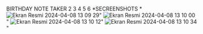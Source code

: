 BIRTHDAY NOTE TAKER
2
3
4
5
6
                                                                                                                      *SECREENSHOTS *
![Ekran Resmi 2024-04-08 13 09 29](https://github.com/ENGUDAR/BirthdayNoteSaverApp/assets/132808169/662bde92-4eff-482f-ae57-b3db65bea5e1)"
![Ekran Resmi 2024-04-08 13 10 00](https://github.com/ENGUDAR/BirthdayNoteSaverApp/assets/132808169/d08e07c4-6672-4537-aff7-ad9c1047d122)"
![Ekran Resmi 2024-04-08 13 10 12](https://github.com/ENGUDAR/BirthdayNoteSaverApp/assets/132808169/2465367e-6baa-414f-b2f2-f1e04281a118)" 
![Ekran Resmi 2024-04-08 13 10 34](https://github.com/ENGUDAR/BirthdayNoteSaverApp/assets/132808169/d3070625-5b1d-45fb-bdd0-68272793b501)"


